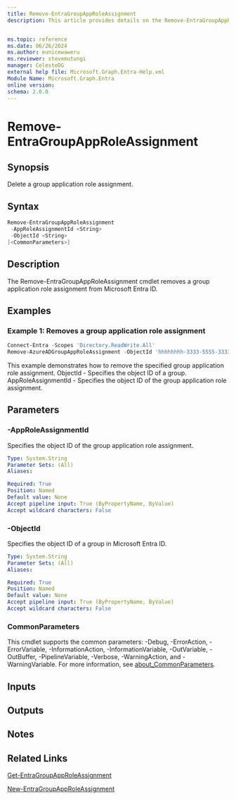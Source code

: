 ```yaml
---
title: Remove-EntraGroupAppRoleAssignment
description: This article provides details on the Remove-EntraGroupAppRoleAssignment command.


ms.topic: reference
ms.date: 06/26/2024
ms.author: eunicewaweru
ms.reviewer: stevemutungi
manager: CelesteDG
external help file: Microsoft.Graph.Entra-Help.xml
Module Name: Microsoft.Graph.Entra
online version:
schema: 2.0.0
---
```


# Remove-EntraGroupAppRoleAssignment

## Synopsis

Delete a group application role assignment.

## Syntax

```powershell
Remove-EntraGroupAppRoleAssignment 
 -AppRoleAssignmentId <String> 
 -ObjectId <String>
[<CommonParameters>]
```

## Description

The Remove-EntraGroupAppRoleAssignment cmdlet removes a group application role assignment from Microsoft Entra ID.

## Examples

### Example 1: Removes a group application role assignment

```powershell
Connect-Entra -Scopes 'Directory.ReadWrite.All'
Remove-AzureADGroupAppRoleAssignment -ObjectId 'hhhhhhhh-3333-5555-3333-qqqqqqqqqqqq' -AppRoleAssignmentId 'CcDdEeFfGgHhIiJjKkLlMmNnOoPpQq3'
```

This example demonstrates how to remove the specified group application role assignment.
ObjectId - Specifies the object ID of a group.
AppRoleAssignmentId - Specifies the object ID of the group application role assignment.

## Parameters

### -AppRoleAssignmentId

Specifies the object ID of the group application role assignment.

```yaml
Type: System.String
Parameter Sets: (All)
Aliases:

Required: True
Position: Named
Default value: None
Accept pipeline input: True (ByPropertyName, ByValue)
Accept wildcard characters: False
```

### -ObjectId

Specifies the object ID of a group in Microsoft Entra ID.

```yaml
Type: System.String
Parameter Sets: (All)
Aliases:

Required: True
Position: Named
Default value: None
Accept pipeline input: True (ByPropertyName, ByValue)
Accept wildcard characters: False
```

### CommonParameters

This cmdlet supports the common parameters: -Debug, -ErrorAction, -ErrorVariable, -InformationAction, -InformationVariable, -OutVariable, -OutBuffer, -PipelineVariable, -Verbose, -WarningAction, and -WarningVariable. For more information, see [about_CommonParameters](https://go.microsoft.com/fwlink/?LinkID=113216).

## Inputs

## Outputs

## Notes

## Related Links

[Get-EntraGroupAppRoleAssignment](Get-EntraGroupAppRoleAssignment.md)

[New-EntraGroupAppRoleAssignment](New-EntraGroupAppRoleAssignment.md)
